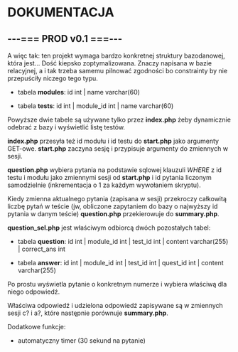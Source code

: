 # DOKUMENTACJA

## ---=== PROD v0.1 ===---

A więc tak: ten projekt wymaga bardzo konkretnej struktury bazodanowej, która jest...
Dość kiepsko zoptymalizowana. 
Znaczy napisana w bazie relacyjnej, a i tak trzeba samemu pilnować zgodności bo constrainty by nie przepuściły niczego tego typu.

- tabela **modules**:
id int | name varchar(60)

- tabela **tests**: 
id int | module_id int | name varchar(60)

Powyższe dwie tabele są używane tylko przez **index.php** żeby dynamicznie odebrać z bazy i wyświetlić listę testów.

**index.php** przesyła też id modułu i id testu do **start.php** jako argumenty GET-owe. **start.php** zaczyna sesję i przypisuje argumenty do zmiennych w sesji.

**question.php** wybiera pytania na podstawie sqlowej klauzuli *WHERE* z id testu i modułu jako zmiennymi sesji od **start.php** i id pytania liczonym samodzielnie (inkrementacja o 1 za każdym wywołaniem skryptu).

Kiedy zmienna aktualnego pytania (zapisana w sesji) przekroczy całkowitą liczbę pytań w teście (jw, obliczone zapytaniem do bazy o najwyższy id pytania w danym teście) **question.php** przekierowuje do **summary.php**.

**question_sel.php** jest właściwym odbiorcą dwóch pozostałych tabel:

- tabela **question**:
id int | module_id int | test_id int | content varchar(255) | correct_ans int

- tabela **answer**:
id int | module_id int | test_id int | quest_id int | content varchar(255)

Po prostu wyświetla pytanie o konkretnym numerze i wybiera właściwą dla niego odpowiedź.

Właściwa odpowiedź i udzielona odpowiedź zapisywane są w zmiennych sesji c? i a?, które następnie porównuje **summary.php**.

Dodatkowe funkcje:
- automatyczny timer (30 sekund na pytanie)